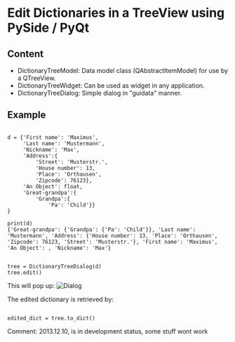# Edit Dictionaries in a TreeView using PySide / PyQt
## Content
+ DictionaryTreeModel: Data model class (QAbstractItemModel) for use by a QTreeView.
+ DictionaryTreeWidget: Can be used as widget in any application.
+ DictionaryTreeDialog: Simple dialog in "guidata" manner.

## Example
<pre><code>
d = {'First name': 'Maximus',
     'Last name': 'Mustermann',
     'Nickname': 'Max',
     'Address':{
         'Street': 'Musterstr.',
         'House number': 13,
         'Place': 'Orthausen',
         'Zipcode': 76123},
     'An Object': float,
     'Great-grandpa':{
         'Grandpa':{
             'Pa': 'Child'}}
}

print(d)
{'Great-grandpa': {'Grandpa': {'Pa': 'Child'}}, 'Last name': 'Mustermann', 'Address': {'House number': 13, 'Place': 'Orthausen', 'Zipcode': 76123, 'Street': 'Musterstr.'}, 'First name': 'Maximus', 'An Object': <type 'float'>, 'Nickname': 'Max'}


tree = DictionaryTreeDialog(d)
tree.edit()
</code></pre>
This will pop up:
![Dialog](/images/screenshot1.png "DictionaryTreeDialog Window")

The edited dictionary is retrieved by:
<pre><code>
edited_dict = tree.to_dict()
</code></pre>


Comment: 2013.12.10, is in development status, some stuff wont work
